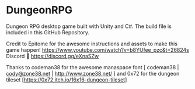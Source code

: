 # DungeonRPG
Dungeon RPG desktop game built with Unity and C#. The build file is included in this GitHub Repository.

Credit to Epitome for the awesome instructions and assets to make this game happen! https://www.youtube.com/watch?v=b8YUfee_pzc&t=26824s Discord 👊 https://discord.gg/eXnaSZw

Thanks to codeman38 for the awesome manaspace font [ codeman38 | cody@zone38.net | http://www.zone38.net/ ]
and 0x72 for the dungeon tileset [https://0x72.itch.io/16x16-dungeon-tileset]
